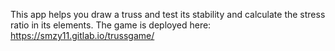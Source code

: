 This app helps you draw a truss and test its stability
and calculate the stress ratio in its elements.
The game is deployed here: https://smzy11.gitlab.io/trussgame/
